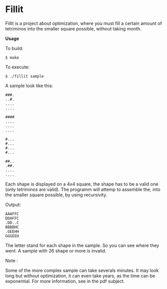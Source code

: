# Fillit
Fillit is a project about optimization, where you must fill a certain amount of tetriminos into the smaller square possible, without taking month.


**Usage**

To build:
```
$ make
```
To execute:
```
$ ./fillit sample
```
A sample look like this:
```
###.
..#.
....
....

####
....
....
....

#...
#...
#...
#...

##..
.##.
....
....
```

Each shape is displayed on a 4x4 square, the shape has to be a valid one (only tetriminos are valid).
The programm will attemp to assemble the, into the smaller square possible, by using recursivity. 

Output:
```
AAAFFC
DDAFFC
.DD..C
BBBBHC
.GEEHH
GGGEEH
```
The letter stand for each shape in the sample. So you can see where they went. A sample with 26 shape or more is invalid.

Note :

Some of the more complex sample can take severals minutes.
It may look long but without optimization, it can even take years, as the time can be exponential.
For more information, see in the pdf subject.
